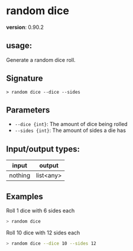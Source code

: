 # random dice

**version**: 0.90.2

## **usage**:

Generate a random dice roll.

## Signature

`> random dice --dice --sides`

## Parameters

- `--dice {int}`: The amount of dice being rolled
- `--sides {int}`: The amount of sides a die has

## Input/output types:

| input   | output      |
| ------- | ----------- |
| nothing | list\<any\> |

## Examples

Roll 1 dice with 6 sides each

```bash
> random dice
```

Roll 10 dice with 12 sides each

```bash
> random dice --dice 10 --sides 12
```
